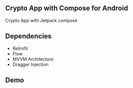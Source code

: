 ## Crypto App with Compose for Android
Crypto App with Jetpack compose

## Dependencies
- Retrofit
- Flow
- MVVM Architecture
- Dragger Injection

## Demo
